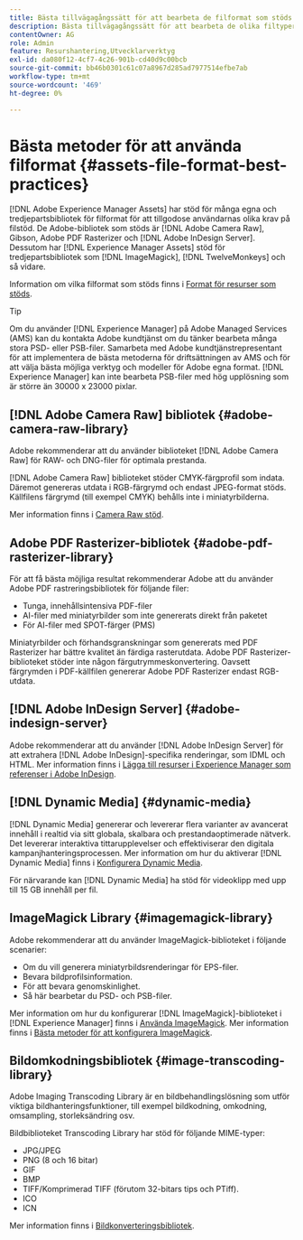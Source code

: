 ```yaml
---
title: Bästa tillvägagångssätt för att bearbeta de filformat som stöds
description: Bästa tillvägagångssätt för att bearbeta de olika filtyper som stöds med [!DNL Experience Manager Assets].
contentOwner: AG
role: Admin
feature: Resurshantering,Utvecklarverktyg
exl-id: da080f12-4cf7-4c26-901b-cd40d9c00bcb
source-git-commit: bb46b0301c61c07a8967d285ad7977514efbe7ab
workflow-type: tm+mt
source-wordcount: '469'
ht-degree: 0%

---
```


# Bästa metoder för att använda filformat {#assets-file-format-best-practices}

[!DNL Adobe Experience Manager Assets] har stöd för många egna och tredjepartsbibliotek för filformat för att tillgodose användarnas olika krav på filstöd. De Adobe-bibliotek som stöds är [!DNL Adobe Camera Raw], Gibson, Adobe PDF Rasterizer och [!DNL Adobe InDesign Server]. Dessutom har [!DNL Experience Manager Assets] stöd för tredjepartsbibliotek som [!DNL ImageMagick], [!DNL TwelveMonkeys] och så vidare.

Information om vilka filformat som stöds finns i [Format för resurser som stöds](/help/assets/assets-formats.md).

>[!TIP]
>
>Om du använder [!DNL Experience Manager] på Adobe Managed Services (AMS) kan du kontakta Adobe kundtjänst om du tänker bearbeta många stora PSD- eller PSB-filer. Samarbeta med Adobe kundtjänstrepresentant för att implementera de bästa metoderna för driftsättningen av AMS och för att välja bästa möjliga verktyg och modeller för Adobe egna format. [!DNL Experience Manager] kan inte bearbeta PSB-filer med hög upplösning som är större än 30000 x 23000 pixlar.

## [!DNL Adobe Camera Raw] bibliotek {#adobe-camera-raw-library}

Adobe rekommenderar att du använder biblioteket [!DNL Adobe Camera Raw] för RAW- och DNG-filer för optimala prestanda.

[!DNL Adobe Camera Raw] biblioteket stöder CMYK-färgprofil som indata. Däremot genereras utdata i RGB-färgrymd och endast JPEG-format stöds. Källfilens färgrymd (till exempel CMYK) behålls inte i miniatyrbilderna.

Mer information finns i [Camera Raw stöd](/help/assets/camera-raw.md).

## Adobe PDF Rasterizer-bibliotek {#adobe-pdf-rasterizer-library}

För att få bästa möjliga resultat rekommenderar Adobe att du använder Adobe PDF rastreringsbibliotek för följande filer:

* Tunga, innehållsintensiva PDF-filer
* AI-filer med miniatyrbilder som inte genererats direkt från paketet
* För AI-filer med SPOT-färger (PMS)

Miniatyrbilder och förhandsgranskningar som genererats med PDF Rasterizer har bättre kvalitet än färdiga rasterutdata. Adobe PDF Rasterizer-biblioteket stöder inte någon färgutrymmeskonvertering. Oavsett färgrymden i PDF-källfilen genererar Adobe PDF Rasterizer endast RGB-utdata.

## [!DNL Adobe InDesign Server] {#adobe-indesign-server}

Adobe rekommenderar att du använder [!DNL Adobe InDesign Server] för att extrahera [!DNL Adobe InDesign]-specifika renderingar, som IDML och HTML. Mer information finns i [Lägga till resurser i Experience Manager som referenser i Adobe InDesign](/help/assets/managing-linked-subassets.md#refai).

## [!DNL Dynamic Media] {#dynamic-media}

[!DNL Dynamic Media] genererar och levererar flera varianter av avancerat innehåll i realtid via sitt globala, skalbara och prestandaoptimerade nätverk. Det levererar interaktiva tittarupplevelser och effektiviserar den digitala kampanjhanteringsprocessen. Mer information om hur du aktiverar [!DNL Dynamic Media] finns i [Konfigurera Dynamic Media](/help/assets/config-dynamic.md).

För närvarande kan [!DNL Dynamic Media] ha stöd för videoklipp med upp till 15 GB innehåll per fil.

## ImageMagick Library {#imagemagick-library}

Adobe rekommenderar att du använder ImageMagick-biblioteket i följande scenarier:

* Om du vill generera miniatyrbildsrenderingar för EPS-filer.
* Bevara bildprofilsinformation.
* För att bevara genomskinlighet.
* Så här bearbetar du PSD- och PSB-filer.

Mer information om hur du konfigurerar [!DNL ImageMagick]-biblioteket i [!DNL Experience Manager] finns i [Använda ImageMagick](/help/assets/media-handlers.md#an-example-using-imagemagick). Mer information finns i [Bästa metoder för att konfigurera ImageMagick](/help/assets/best-practices-for-imagemagick.md).

## Bildomkodningsbibliotek {#image-transcoding-library}

Adobe Imaging Transcoding Library är en bildbehandlingslösning som utför viktiga bildhanteringsfunktioner, till exempel bildkodning, omkodning, omsampling, storleksändring osv.

Bildbiblioteket Transcoding Library har stöd för följande MIME-typer:

* JPG/JPEG
* PNG (8 och 16 bitar)
* GIF
* BMP
* TIFF/Komprimerad TIFF (förutom 32-bitars tips och PTiff).
* ICO
* ICN

Mer information finns i [Bildkonverteringsbibliotek](/help/assets/imaging-transcoding-library.md).
